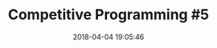 ---
layout: post
real: yes
title: "Competitive Programming #5"
date: 2018-04-04 19:05:46
image: '/assets/img/'
description:
tags:
categories: competitive final
twitter_text:
---